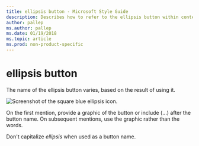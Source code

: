 ```yaml
---
title: ellipsis button - Microsoft Style Guide
description: Describes how to refer to the ellipsis button within content and provides a graphic and description of the ellipsis button.
author: pallep
ms.author: pallep
ms.date: 01/19/2018
ms.topic: article
ms.prod: non-product-specific
---
```


# ellipsis button

The name of the ellipsis button varies, based on the result of using it. 

![Screenshot of the square blue ellipsis icon.](media/ellipsis-button/447573893.PNG)

On the first mention, provide a graphic of the button or include (…) after the button name. On subsequent mentions, use the graphic rather than the words. 

Don't capitalize *ellipsis* when used as a button name. 
